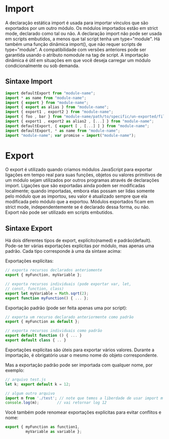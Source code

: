 # Import 
A declaração estática import é usada para importar vínculos que são exportados por um outro módulo. Os módulos importados estão em strict mode,  declarado como tal ou não. A declaração import não pode ser usada em scripts embutidos, a menos que tal script tenha um type="module".
Há também uma função dinâmica import(), que não requer scripts de type="module".
A compatibilidade com versões anteriores pode ser garantida usando o atributo nomodule na tag de script.
A importação dinâmica é útil em situações em que você deseja carregar um módulo condicionalmente ou sob demanda. 

## Sintaxe Import 
````````js
import defaultExport from "module-name";
import * as name from "module-name";
import { export } from "module-name";
import { export as alias } from "module-name";
import { export1 , export2 } from "module-name";
import { foo , bar } from "module-name/path/to/specific/un-exported/file";
import { export1 , export2 as alias2 , [...] } from "module-name";
import defaultExport, { export [ , [...] ] } from "module-name";
import defaultExport, * as name from "module-name";
import "module-name"; var promise = import("module-name");
````````
# Export 
O export é utilizado quando criamos módulos JavaScript para exportar ligações em tempo real para suas funções, objetos ou valores primitivos de um módulo sejam utilizados por outros programas através de declarações import. Ligações que são exportadas ainda podem ser modificadas localmente; quando importadas, embora elas possam ser lidas somente pelo módulo que as importou, seu valor é atualizado sempre que ela modificada pelo módulo que a exportou.
Módulos exportados ficam em strict mode, independentemente se é declarado dessa forma, ou não. Export não pode ser utilizado em scripts embutidos.

## Sintaxe Export 

Há dois diferentes tipos de export, explícito(named) e padrão(default).  Pode-se ter várias exportações explícitas por módulo, mas apenas uma padrão. Cada tipo corresponde à uma da síntaxe acima:

Exportações explícitas:

````````js
// exporta recursos declarados anteriomente
export { myFunction, myVariable };

// exporta recursos individuais (pode exportar var, let,
// const, function, class)
export let myVariable = Math.sqrt(2);
export function myFunction() { ... };
````````

Exportação padrão (pode ser feita apenas uma por script):
````````js
// exporta um recurso declarado anteriormente como padrão
export { myFunction as default };

// exporta recursos individuais como padrão
export default function () { ... }
export default class { .. }
````````

Exportações explícitas são úteis para exportar vários valores. Durante a importação, é obrigatório usar o mesmo nome do objeto correspondente.

Mas a exportação padrão pode ser importada com qualquer nome, por exemplo:
````````js
// arquivo test.js
let k; export default k = 12;

// algum outro arquivo
import m from './test'; // note que temos a liberdade de usar import m ao invés de import k, porque k era uma exportaçào padrão
console.log(m);        // vai retornar log 12
````````

Você também pode renomear exportações explícitas para evitar conflitos e nome:
````````js
export { myFunction as function1,
         myVariable as variable };
````````